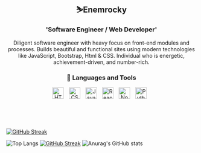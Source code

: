 

<h2 align="center"> ⛷Enemrocky </h2>

<h3 align="center">'Software Engineer / Web Developer'</h3>

<p align="center"> Diligent software engineer with heavy focus on front-end modules and processes.
Builds beautiful and functional sites using modern technologies like JavaScript, Bootstrap, Html & CSS.
Individual who is energetic, achievement-driven, and number-rich.</p>

<h3 align="center">🧰 Languages and Tools</h3>
  <p align="center"> 
    <img align="center" alt="HTML" width="30px" style="padding-right:10px;" src="https://cdn.jsdelivr.net/gh/devicons/devicon/icons/html5/html5-plain.svg" />
    <img align="center" alt="CSS" width="30px" style="padding-right:10px;" src="https://cdn.jsdelivr.net/gh/devicons/devicon/icons/css3/css3-plain.svg" />
    <img align="center" alt="JavaScript" width="30px" style="padding-right:10px;" src="https://cdn.jsdelivr.net/gh/devicons/devicon/icons/javascript/javascript-plain.svg" />
    <img align="center" alt="React" width="30px" style="padding-right:10px;" src="https://cdn.jsdelivr.net/gh/devicons/devicon/icons/react/react-original.svg" />
    <img align="center" alt="NodeJS" width="30px" style="padding-right:10px;" src="https://cdn.jsdelivr.net/gh/devicons/devicon/icons/nodejs/nodejs-original.svg" />
    <img align="center" alt="Python" width="30px" style="padding-right:10px;" src="https://cdn.jsdelivr.net/gh/devicons/devicon/icons/python/python-plain.svg" />
  </p>

<br>
<br>
<br>


  [![GitHub Streak](https://streak-stats.demolab.com?user=enemrocky&theme=highcontrast&hide_border=true&fire=1B4EDD&ring=1BDD56&currStreakLabel=17DD4B)](https://git.io/streak-stats)
<!-- [![Top Langs](https://github-readme-stats.vercel.app/api/top-langs/?username=enemrocky&theme=highcontrast&hide_border=true&layout=compact)](https://github.com/anuraghazra/github-readme-stats) -->
![Top Langs](https://github-readme-stats.vercel.app/api/top-langs/?username=enemrocky&theme=highcontrast&hide_border=true&langs_count=8) 
[![GitHub Streak](https://streak-stats.demolab.com?user=enemrocky&theme=dark-minimalist&card_width=501&hide_longest_streak=true)](https://git.io/streak-stats)
![Anurag's GitHub stats](https://github-readme-stats.vercel.app/api?username=enemrocky&show_icons=true&theme=dracula)


